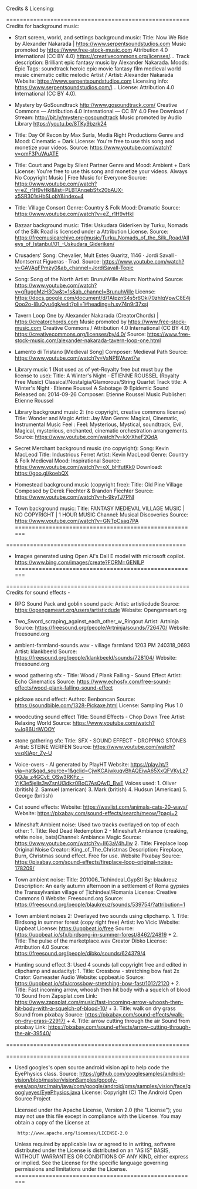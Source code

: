 Credits & Licensing:

======================================================
Credits for background music: 

* Start screen, world, and settings background music:
    Title: Now We Ride by Alexander Nakarada | https://www.serpentsoundstudios.com
    Music promoted by https://www.free-stock-music.com
    Attribution 4.0 International (CC BY 4.0)
    https://creativecommons.org/licenses/...
    Track description:  Brilliant epic fantasy music by Alexander Nakarada.
    Moods:  Epic
    Tags:  soundtrack heroic epic  movie fantasy film medieval world music cinematic celtic melodic
    Artist / Artist:  Alexander Nakarada
    Website: https://www.serpentsoundstudios.com
    Licensing info: https://www.serpentsoundstudios.com/l...
    License: Attribution 4.0 International (CC BY 4.0).

* Mystery by GoSoundtrack http://www.gosoundtrack.com/
    Creative Commons — Attribution 4.0 International — CC BY 4.0
    Free Download / Stream: http://bit.ly/mystery-gosoundtrack
    Music promoted by Audio Library https://youtu.be/8TKy9bzrk24

* Title: Day Of Recon by Max Surla, Media Right Productions
    Genre and Mood: Cinematic + Dark
    License: You're free to use this song and monetize your videos.
    Source: https://www.youtube.com/watch?v=omF3PuWuATE

* Title: Court and Page by Silent Partner
    Genre and Mood: Ambient + Dark
    License: You're free to use this song and monetize your videos.
    Always No Copyright Music | Free Music for Everyone
    Source: https://www.youtube.com/watch?v=eZ_r1H9vHkI&list=PLBTAnqebSfx20bAUX-x5SR301sHbSLobY&index=4

* Title: Village Consort
    Genre: Country & Folk
    Mood: Dramatic
    Source: https://www.youtube.com/watch?v=eZ_r1H9vHkI

* Bazaar background music: 
    Title: Uskudara Gideriken by Turku, Nomads of the Silk Road is licensed under a Attribution License.
    Source: https://freemusicarchive.org/music/Turku_Nomads_of_the_Silk_Road/Alleys_of_Istanbul/01_-Uskudara_Gideriken/

* Crusaders’ Song: Chevalier, Mult Estes Guaritz, 1146 · Jordi Savall · Montserrat Figueras · Trad.
    Source: https://www.youtube.com/watch?v=GAVAgFPmzy0&ab_channel=JordiSavall-Topic

* Song: Song of the North
    Artist: BrunuhVille
    Album: Northwind
    Source: https://www.youtube.com/watch?v=gRuggMzH3Gw&t=1s&ab_channel=BrunuhVille
    License: https://docs.google.com/document/d/1AIpznS4s5r6Okj70zhlqVpwC8E4jQoo2o-I8uOyu4gk/edit?pli=1#heading=h.sv74n9r37xsj

* Tavern Loop One by Alexander Nakarada (CreatorChords) | https://creatorchords.com
    Music promoted by https://www.free-stock-music.com
    Creative Commons / Attribution 4.0 International (CC BY 4.0)
    https://creativecommons.org/licenses/by/4.0/
    Source: https://www.free-stock-music.com/alexander-nakarada-tavern-loop-one.html

* Lamento di Tristano [Medieval Song]
    Composer: Medieval Path
    Source: https://www.youtube.com/watch?v=VsNPBWuwt7w

* Library music 1 (Not used as of yet-Royalty free but must buy the license to use): 
    Title: A Winter's Night - ETIENNE ROUSSEL (Royalty Free Music) Classical/Nostalgia/Glamorous/String Quartet
    Track title: A Winter's Night · Etienne Roussel
    A Sabotage
    ℗ Epidemic Sound
    Released on: 2014-09-26
    Composer: Etienne Roussel
    Music  Publisher: Etienne Roussel

* Library background music 2: (no copyright, creative commons license) 
    Title: Wonder and Magic 
    Artist: Jay Man 
    Genre: Magical, Cinematic, Instrumental Music
    Feel : Feel: Mysterious, Mystical, soundtrack, Evil, Magical, mysterious, enchanted, cinematic orchestration arrangements.
    Source: https://www.youtube.com/watch?v=kXrXheF2QdA

* Secret Merchant background music (no copyright):
    Song: Kevin MacLeod 
    Title: Industrious Ferret 
    Artist: Kevin MacLeod
    Genre: Country & Folk Medieval
    Mood: Inspirational
    Source: https://www.youtube.com/watch?v=oX_bHfutKk0
    Download: https://goo.gl/koebQX

* Homestead background music (copyright free):
    Title: Old Pine Village
    Composed by Derek Fiechter & Brandon Fiechter
    Source: https://www.youtube.com/watch?v=h-9kyTJ7PNI

* Town background music:
    Title: FANTASY MEDIEVAL VILLAGE MUSIC | NO COPYRIGHT | 1 HOUR MUSIC
    Channel: Musical Discoveries
    Source: https://www.youtube.com/watch?v=GNTpCsaq7PA
======================================================

=====================================================
* Images generated using Open AI's Dall E model with microsoft copilot.
https://www.bing.com/images/create?FORM=GENILP
======================================================

======================================================
Credits for sound effects -

* RPG Sound Pack and goblin sound pack:
    Artist: artisticdude
    Source: https://opengameart.org/users/artisticdude
    Website: Opengameart.org

* Two_Sword_scraping_against_each_other_w_Ringout
    Artist: Artninja
    Source: https://freesound.org/people/Artninja/sounds/726470/
    Website: freesound.org

* ambient-farmland-sounds.wav - village farmland 1203 PM 240318_0693
    Artist: klankbeeld
    Source: https://freesound.org/people/klankbeeld/sounds/728104/
    Website: freesound.org

* wood gathering sfx - 
    Title: Wood / Plank Falling - Sound Effect
    Artist: Echo Cinematics
    Source: https://www.echosfx.com/free-sound-effects/wood-plank-falling-sound-effect

* pickaxe sound effect:
    Authro: Benboncan
    Source: https://soundbible.com/1328-Pickaxe.html
    License: Sampling Plus 1.0

* woodcuting sound effect
    Title: Sound Effects - Chop Down Tree
    Artist: Relaxing World 
    Source: https://www.youtube.com/watch?v=lq86UrlWOOY

* stone gathering sfx:
    Title: SFX - SOUND EFFECT - DROPPING STONES
    Artist: STEINE WERFEN
    Source: https://www.youtube.com/watch?v=qKiApr_Zy-U

* Voice-overs - AI generated by PlayHT
    Website: https://play.ht/?via=nat&gad_source=1&gclid=CjwKCAjwkuqvBhAQEiwA65XxQFVKyLz70QJa_z4GCvE_OSw3RKFz_-YjK3e5jelis3wZsnUi3dkz0BoC7AsQAvD_BwE
    Voices used: 
        1. Oliver (british)
        2. Samuel (american)
        3. Mark (british)
        4. Hudsun (American)
        5. George (british)

* Cat sound effects:
    Website: https://wavlist.com/animals-cats-20-wavs/
    Website: https://pixabay.com/sound-effects/search/meow/?pagi=2

* Mineshaft Ambient noise: 
    Used two tracks overlayed on top of each other:
    1. 
    Title: Red Dead Redemption 2 - Mineshaft Ambiance (creaking, white noise, bats)Channel: Ambiance Magic
    Source: https://www.youtube.com/watch?v=II63aV4hJIw
    2. 
    Title: Fireplace loop Original Noise
    Creator: King_of_The_Christmas
    Description: Fireplace, Burn, Christmas sound effect. Free for use.
    Website Pixabay
    Source: https://pixabay.com/sound-effects/fireplace-loop-original-noise-178209/

* Town ambient noise:
    Title: 201006_Tichindeal_GypStl
    By: blaukreuz
    Description: An early autumn afternoon in a settlement of Roma gypsies the Transsylvanian village of Țichindeal/Romania
    License: Creative Commons 0
    Website: Freesound.org
    Source: https://freesound.org/people/blaukreuz/sounds/539754/?attribution=1

* Town ambient noises 2:
    Overlayed two sounds using clipchamp.
    1.
    Title: Birdsong in summer forest (copy right free)
    Artist: Ivo Vicic
    Website: Uppbeat
    License: https://uppbeat.io/free
    Source: https://uppbeat.io/sfx/birdsong-in-summer-forest/8462/24819
    + 
    2.
    Title: The pulse of the marketplace.wav
    Creator Dibko
    License: Attribution 4.0
    Source: https://freesound.org/people/dibko/sounds/624379/4


* Hunting sound effect 3:
    Used 4 sounds (all copyright free and edited in clipchamp and audacity): 
    1. 
    Title: Crossbow - stretching bow fast 2x
    Crator: Gameaster Audio
    Website: uppbeat.io
    Source: https://uppbeat.io/sfx/crossbow-stretching-bow-fast/1012/2120
    +
    2. 
    Title: Fast incoming arrow, whoosh then hit body with a squelch of blood 10
    Sound from Zapsplat.com
    Link: https://www.zapsplat.com/music/fast-incoming-arrow-whoosh-then-hit-body-with-a-squelch-of-blood-10/
    +
    3. 
    Title: walk on dry grass
    Sound from pixabay
    Source: https://pixabay.com/sound-effects/walk-on-dry-grass-22917/
    +
    4. 
    Title: arrow cutting through the air
    Sound from pixabay
    Link: https://pixabay.com/sound-effects/arrow-cutting-through-the-air-39540/

======================================================

======================================================
* Used googles's open source android vision api to help code the EyePhysics class.
Source: https://github.com/googlesamples/android-vision/blob/master/visionSamples/googly-eyes/app/src/main/java/com/google/android/gms/samples/vision/face/googlyeyes/EyePhysics.java
License: 
 Copyright (C) The Android Open Source Project
 
  Licensed under the Apache License, Version 2.0 (the "License");
  you may not use this file except in compliance with the License.
  You may obtain a copy of the License at
 
       http://www.apache.org/licenses/LICENSE-2.0
 
  Unless required by applicable law or agreed to in writing, software
  distributed under the License is distributed on an "AS IS" BASIS,
  WITHOUT WARRANTIES OR CONDITIONS OF ANY KIND, either express or implied.
  See the License for the specific language governing permissions and
  limitations under the License.
 ======================================================